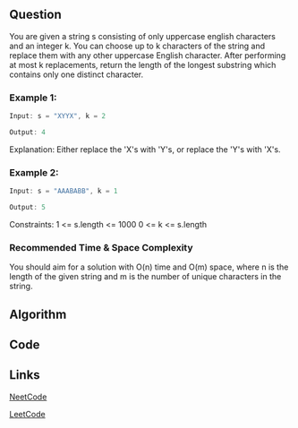 ## Question
You are given a string s consisting of only uppercase english characters and an integer k. You can choose up to k characters of the string and replace them with any other uppercase English character.
After performing at most k replacements, return the length of the longest substring which contains only one distinct character.
### Example 1:


```java
Input: s = "XYYX", k = 2

Output: 4

```
Explanation: Either replace the 'X's with 'Y's, or replace the 'Y's with 'X's.
### Example 2:


```java
Input: s = "AAABABB", k = 1

Output: 5

```
Constraints:
1 <= s.length <= 1000
0 <= k <= s.length


### Recommended Time & Space Complexity

You should aim for a solution with O(n) time and O(m) space, where n is the length of the given string and m is the number of unique characters in the string.






## Algorithm

## Code

## Links

[NeetCode](https://neetcode.io/problems/longest-repeating-substring-with-replacement)

[LeetCode](https://leetcode.com/problems/longest-repeating-substring-with-replacement)
